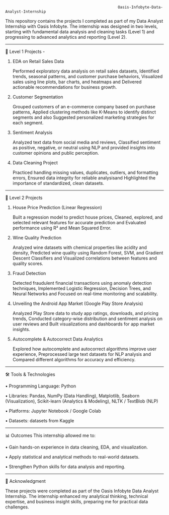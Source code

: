                                                       Oasis-Infobyte-Data-Analyst-Internship

This repository contains the projects I completed as part of my Data Analyst Internship with Oasis Infobyte. The internship was designed in two levels, starting with fundamental data analysis and cleaning tasks (Level 1) and progressing to advanced analytics and reporting (Level 2).
________________________________________
🔹 Level 1 Projects - 

1.	EDA on Retail Sales Data

    Performed exploratory data analysis on retail sales datasets, Identified trends, seasonal patterns, and customer purchase behaviors, Visualized sales using line plots, bar charts, and heatmaps and Delivered       actionable recommendations for business growth.

4.	Customer Segmentation
  
    Grouped customers of an e-commerce company based on purchase patterns, Applied clustering methods like K-Means to identify distinct segments and also Suggested personalized marketing strategies for each      segment.

7.	Sentiment Analysis

  	Analyzed text data from social media and reviews, Classified sentiment as positive, negative, or neutral using NLP and provided insights into customer opinions and public perception.

9.	Data Cleaning Project
    
    Practiced handling missing values, duplicates, outliers, and formatting errors, Ensured data integrity for reliable analysisand Highlighted the importance of standardized, clean datasets.
________________________________________

🔹 Level 2 Projects

1.	House Price Prediction (Linear Regression)
   
    Built a regression model to predict house prices, Cleaned, explored, and selected relevant features for accurate prediction and Evaluated performance using R² and Mean Squared Error.

3.	Wine Quality Prediction
   
    Analyzed wine datasets with chemical properties like acidity and density, Predicted wine quality using Random Forest, SVM, and Gradient Descent Classifiers and Visualized correlations between features and  quality scores.

5.	Fraud Detection
   
    Detected fraudulent financial transactions using anomaly detection techniques, Implemented Logistic Regression, Decision Trees, and Neural Networks and Focused on real-time monitoring and scalability.

7.	Unveiling the Android App Market (Google Play Store Analysis)
   
    Analyzed Play Store data to study app ratings, downloads, and pricing trends, Conducted category-wise distribution and sentiment analysis on user reviews and Built visualizations and dashboards for app market     insights.

9.	Autocomplete & Autocorrect Data Analytics
    
    Explored how autocomplete and autocorrect algorithms improve user experience, Preprocessed large text datasets for NLP analysis and Compared different algorithms for accuracy and efficiency.
________________________________________
🛠️ Tools & Technologies

•	Programming Language: Python

•	Libraries: Pandas, NumPy (Data Handling), Matplotlib, Seaborn (Visualization), Scikit-learn (Analytics & Modeling), NLTK / TextBlob (NLP)

•	Platforms: Jupyter Notebook / Google Colab

•	Datasets: datasets from Kaggle
________________________________________
📊 Outcomes
This internship allowed me to:

•	Gain hands-on experience in data cleaning, EDA, and visualization.

•	Apply statistical and analytical methods to real-world datasets.

•	Strengthen Python skills for data analysis and reporting.
________________________________________
🙌 Acknowledgment

These projects were completed as part of the Oasis Infobyte Data Analyst Internship. The internship enhanced my analytical thinking, technical expertise, and business insight skills, preparing me for practical data challenges.

